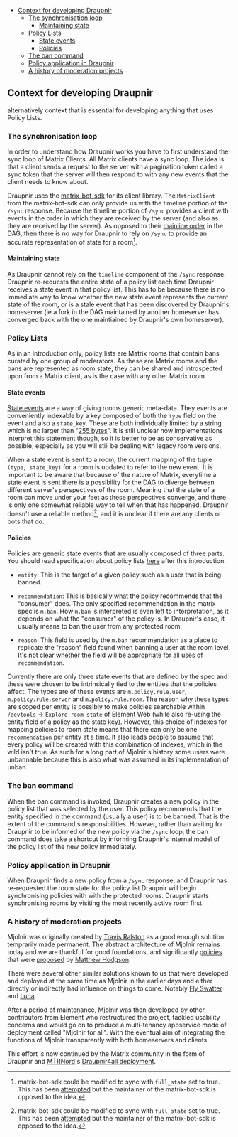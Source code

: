 <!-- START doctoc generated TOC please keep comment here to allow auto update -->
<!-- DON'T EDIT THIS SECTION, INSTEAD RE-RUN doctoc TO UPDATE -->

- [Context for developing Draupnir](#context-for-developing-draupnir)
  - [The synchronisation loop](#the-synchronisation-loop)
    - [Maintaining state](#maintaining-state)
  - [Policy Lists](#policy-lists)
    - [State events](#state-events)
    - [Policies](#policies)
  - [The ban command](#the-ban-command)
  - [Policy application in Draupnir](#policy-application-in-draupnir)
  - [A history of moderation projects](#a-history-of-moderation-projects)

<!-- END doctoc generated TOC please keep comment here to allow auto update -->

## Context for developing Draupnir

alternatively context that is essential for developing
anything that uses Policy Lists.

### The synchronisation loop

In order to understand how Draupnir works you have to first understand
the sync loop of Matrix Clients. All Matrix clients have a sync loop.
The idea is that a client sends a request to the server with a
pagination token called a sync token that the server will then
respond to with any new events that the client needs to know about.
<You can read more about sync here>

Draupnir uses the
[matrix-bot-sdk](https://github.com/turt2live/matrix-bot-sdk)
for its client library. The `MatrixClient` from the matrix-bot-sdk can
only provide us with the timeline portion of the `/sync` response.
Because the timeline portion of `/sync` provides a client with events
in the order in which they are received by the server (and also
as they are received by the server). As opposed to their
[mainline order](https://spec.matrix.org/v1.6/rooms/v2/#definitions)
in the DAG, then there is no way for Draupnir to rely on `/sync` to
provide an accurate representation of state for a room[^full-state].

#### Maintaining state

As Draupnir cannot rely on the `timeline` component of the `/sync`
response. Draupnir re-requests the entire state of a policy list each
time Draupnir receives a state event in that policy list.
This has to be because there is no immediate way to know whether the
new state event represents the current state of the room, or is a
stale event that has been discovered by Draupnir's homeserver
(ie a fork in the DAG maintained by another homeserver has converged
back with the one maintiained by Draupnir's own homeserver).

### Policy Lists

As in an introduction only, policy lists are Matrix rooms that contain
bans curated by one group of moderators. As these are Matrix rooms
and the bans are represented as room state, they can be shared and
introspected upon from a Matrix client, as is the case with any other
Matrix room.

#### State events

[State events](https://spec.matrix.org/latest/client-server-api/#types-of-room-events)
are a way of giving rooms generic meta-data.
They events are conveniently indexable by a key composed of both the
`type` field on the event and also a `state_key`.
These are both individually limited by a string which is no larger
than "[255 bytes](https://spec.matrix.org/latest/client-server-api/#size-limits)".
It is still unclear how implementations interpret this statement
though, so it is better to be as conservative as possible, especially
as you will still be dealing with legacy room versions.

When a state event is sent to a room, the current mapping of the tuple
`(type, state_key)` for a room is updated to refer to the new event.
It is important to be aware that because of the nature of Matrix,
everytime a state event is sent there is a possibility
for the DAG to diverge between different server's perspectives of
the room. Meaning that the state of a room can move under your feet
as these perspectives converge,
and there is only one somewhat reliable way to tell when that has
happened. Draupnir doesn't use a reliable method[^full-state],
and it is unclear if there are any clients or bots that do.

#### Policies

Policies are generic state events that are usually composed of three
parts. You should read specification about policy lists
[here](https://spec.matrix.org/latest/client-server-api/#moderation-policy-lists)
after this introduction.

- `entity`: This is the target of a given policy such as a user that
is being banned.

- `recommendation`: This is basically what the policy recommends that
the "consumer" does. The only specified recommendation in the matrix
spec is `m.ban`. How `m.ban` is interpreted is even left to
interpretation, as it depends on what the "consumer" of the policy is.
In Draupnir's case, it usually means to ban the user from any
protected room.

- `reason`: This field is used by the `m.ban` recommendation as a
place to replicate the "reason" field found when banning a user
at the room level. It's not clear whether the field will be
appropriate for all uses of `recommendation`.

Currently there are only three state events that are defined by the
spec and these were chosen to be intrinsically tied to the entities
that the policies affect. The types are of these events are
`m.policy.rule.user`, `m.policy.rule.server` and `m.policy.rule.room`.
The reason why these types are scoped per entity is possibly to make
policies searchable within `/devtools` -> `Explore room state`
of Element Web (while also re-using the entity field of a policy as
the state key).
However, this choice of indexes for mapping policies to room state
means that there can only be one `recommendation` per entity at a
time. It also leads people to assume that every policy will be created
with this combination of indexes, which in the wild isn't true.
As such for a long part of Mjolnir's history some users were
unbannable because this is also what was assumed in its implementation
of unban.

### The ban command

When the ban command is invoked, Draupnir creates a new policy in
the policy list that was selected by the user. This policy recommends
that the entity specified in the command (usually a user) is to be
banned. That is the extent of the command's responsibilities.
However, rather than waiting for Draupnir to be informed of the new
policy via the `/sync` loop, the ban command does take a shortcut
by informing Draupnir's internal model of the policy list of the new
policy immediately.

### Policy application in Draupnir

When Draupnir finds a new policy from a `/sync` response, and Draupnir
has re-requested the room state for the policy list Draupnir will
begin synchronising policies with with the protected rooms.
Draupnir starts synchronising rooms by visiting the most recently
active room first.

### A history of moderation projects

Mjolnir was originally created by
[Travis Ralston](https://github.com/turt2live) as a good enough
solution temprarily made permanent.
The abstract architecture of Mjolnir remains today and we are
thankful for good foundations, and significantly
[policies](https://spec.matrix.org/latest/client-server-api/#moderation-policy-lists)
that were
[proposed](https://github.com/matrix-org/matrix-spec-proposals/pull/2313)
by [Matthew Hodgson](https://github.com/ara4n).

There were several other similar solutions known to us that were
developed and deployed at the same time as Mjolnir in the earlier days
and either directly or indirectly had influence on things to come.
Notably [Fly Swatter](https://github.com/serra-allgood/matrix-fly-swatter)
and [Luna](https://gitlab.com/Gnuxie/luna).

After a period of maintenance, Mjolnir was then developed by other
contributors from Element who restructured the project, tackled
usability concerns and would go on to produce a multi-tenancy
appservice mode of deployment called "Mjolnir for all".
With the eventual aim of integrating the functions of Mjolnir
transparently with both homeservers and clients.

This effort is now continued by the Matrix community in the form
of Draupnir and [MTRNord](https://github.com/MTRNord)'s
[Draupnir4all deployment](https://docs.draupnir.midnightthoughts.space/).

[^full-state]: matrix-bot-sdk could be modified to sync with
`full_state` set to true. This has been
[attempted](https://github.com/turt2live/matrix-bot-sdk/pull/215)
but the maintainer of the matrix-bot-sdk is opposed to the idea.
